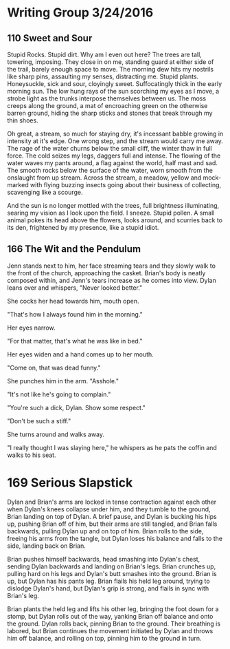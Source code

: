 # Writing Group 3/24/2016

## 110 Sweet and Sour

Stupid Rocks.  Stupid dirt. Why am I even out here?  The trees are tall, towering, imposing.  They close in on me, standing guard at either side of the trail, barely enough space to move.  The morning dew hits my nostrils like sharp pins, assaulting my senses, distracting me.  Stupid plants.  Honeysuckle, sick and sour, cloyingly sweet.  Suffocatingly thick in the early morning sun.  The low hung rays of the sun scorching my eyes as I move, a strobe light as the trunks interpose themselves between us. The moss creeps along the ground, a mat of encroaching green on the otherwise barren ground, hiding the sharp sticks and stones that break through my thin shoes.  

Oh great, a stream, so much for staying dry, it's incessant babble growing in intensity at it's edge.  One wrong step, and the stream would carry me away. The rage of the water churns below the small cliff, the winter thaw in full force. The cold seizes my legs, daggers full and intense. The flowing of the water waves my pants around, a flag against the world, half mast and sad.  The smooth rocks below the surface of the water, worn smooth from the onslaught from up stream.  Across the stream, a meadow, yellow and mock-marked with flying buzzing insects going about their business of collecting, scavenging like a scourge.

And the sun is no longer mottled with the trees, full brightness illuminating, searing my vision as I look upon the field. I sneeze.  Stupid pollen. A small animal pokes its head above the flowers, looks around, and scurries back to its den, frightened by my presence, like a stupid idiot.

## 166 The Wit and the Pendulum

Jenn stands next to him, her face streaming tears and they slowly walk to the front of the church, approaching the casket.  Brian's body is neatly composed within, and Jenn's tears increase as he comes into view.  Dylan leans over and whispers, "Never looked better."

She cocks her head towards him, mouth open.

"That's how I always found him in the morning."

Her eyes narrow.

"For that matter, that's what he was like in bed."

Her eyes widen and a hand comes up to her mouth.

"Come on, that was dead funny."

She punches him in the arm. "Asshole."

"It's not like he's going to complain."

"You're such a dick, Dylan.  Show some respect."

"Don't be such a stiff."

She turns around and walks away.

"I really thought I was slaying here," he whispers as he pats the coffin and walks to his seat.

# 169 Serious Slapstick

Dylan and Brian's arms are locked in tense contraction against each other when Dylan's knees collapse under him, and they tumble to the ground, Brian landing on top of Dylan.  A brief pause, and Dylan is bucking his hips up, pushing Brian off of him, but their arms are still tangled, and Brian falls backwards, pulling Dylan up and on top of him.  Brian rolls to the side, freeing his arms from the tangle, but Dylan loses his balance and falls to the side, landing back on Brian.

Brian pushes himself backwards, head smashing into Dylan's chest, sending Dylan backwards and landing on Brian's legs.  Brian crunches up, pulling hard on his legs and Dylan's butt smashes into the ground.  Brian is up, but Dylan has his pants leg.  Brian flails his held leg around, trying to dislodge Dylan's hand, but Dylan's grip is strong, and flails in sync with Brian's leg.

Brian plants the held leg and lifts his other leg, bringing the foot down for a stomp, but Dylan rolls out of the way, yanking Brian off balance and onto the ground.  Dylan rolls back, pinning Brian to the ground.  Their breathing is labored, but Brian continues the movement initiated by Dylan and throws him off balance, and rolling on top, pinning him to the ground in turn.



